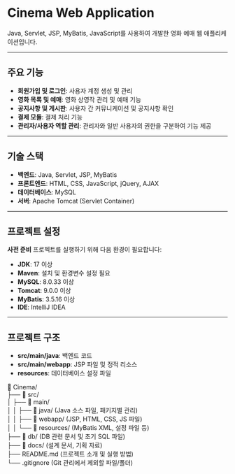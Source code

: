 

# Cinema Web Application
Java, Servlet, JSP, MyBatis, JavaScript를 사용하여 개발한 영화 예매 웹 애플리케이션입니다.

---

## 주요 기능
- **회원가입 및 로그인**: 사용자 계정 생성 및 관리
- **영화 목록 및 예매**: 영화 상영작 관리 및 예매 기능
- **공지사항 및 게시판**: 사용자 간 커뮤니케이션 및 공지사항 확인
- **결제 모듈**: 결제 처리 기능
- **관리자/사용자 역할 관리**: 관리자와 일반 사용자의 권한을 구분하여 기능 제공

---

## 기술 스택
- **백엔드**: Java, Servlet, JSP, MyBatis
- **프론트엔드**: HTML, CSS, JavaScript, jQuery, AJAX
- **데이터베이스**: MySQL
- **서버**: Apache Tomcat (Servlet Container)

---

## 프로젝트 설정
**사전 준비**
프로젝트를 실행하기 위해 다음 환경이 필요합니다:
- **JDK**: 17 이상
- **Maven**: 설치 및 환경변수 설정 필요
- **MySQL**: 8.0.33 이상
- **Tomcat**: 9.0.0 이상
- **MyBatis**: 3.5.16 이상
- **IDE**: IntelliJ IDEA

---

## 프로젝트 구조

- **src/main/java**: 백엔드 코드
- **src/main/webapp**: JSP 파일 및 정적 리소스
- **resources**: 데이터베이스 설정 파일


📂 Cinema/  
├── 📂 src/  
│   ├── 📂 main/  
│   │   ├── 📂 java/ (Java 소스 파일, 패키지별 관리)  
│   │   ├── 📂 webapp/ (JSP, HTML, CSS, JS 파일)  
│   │   └── 📂 resources/ (MyBatis XML, 설정 파일 등)  
├── 📂 db/ (DB 관련 문서 및 초기 SQL 파일)  
├── 📂 docs/ (설계 문서, 기획 자료)  
├── README.md (프로젝트 소개 및 실행 방법)  
└── .gitignore (Git 관리에서 제외할 파일/폴더)  
